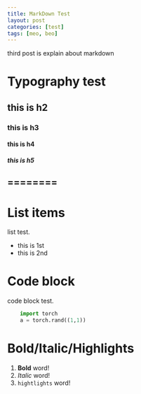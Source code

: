 ```yaml
---
title: MarkDown Test
layout: post
categories: [test]
tags: [meo, beo]
---
```


third post is explain about markdown

# Typography test
## this is h2
### this is h3
#### this is h4
##### this is h5

========
-------

# List items
list test.
- this is 1st
- this is 2nd

# Code block
code block test.
``` python
    import torch
    a = torch.rand((1,1))
```

# Bold/Italic/Highlights
1. **Bold** word!
2. *Italic* word!
3. `hightlights` word!